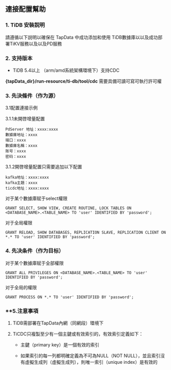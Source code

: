 ## **連接配置幫助**

### **1. TiDB 安裝説明**

請遵循以下説明以確保在 TapData 中成功添加和使用 TiDB數據庫以以及成功部署TiKV服務以及以及PD服務

### **2. 支持版本**

 - TiDB 5.4以上 （arm/amd系統架構環境下）支持CDC
 
**{tapData_dir}/run-resource/ti-db/tool/cdc** 需要具備可讀可寫可執行許可權

### **3. 先決條件（作为源）**

3.1配置連接示例

3.1.1未開啓增量配置
```
PdServer 地址：xxxx:xxxx
數據庫地址：xxxx
端口：xxxx
數據庫名稱：xxxx
账号：xxxx
密码：xxxx
```
3.1.2開啓增量配置只需要追加以下配置
```
kafka地址：xxxx:xxxx
kafka主題：xxxx
ticdc地址：xxxx:xxxx

```

对于某个數據庫赋于select權限
```
GRANT SELECT, SHOW VIEW, CREATE ROUTINE, LOCK TABLES ON <DATABASE_NAME>.<TABLE_NAME> TO 'user' IDENTIFIED BY 'password';
```
对于全局權限
```
GRANT RELOAD, SHOW DATABASES, REPLICATION SLAVE, REPLICATION CLIENT ON *.* TO 'user' IDENTIFIED BY 'password';
```
###  **4. 先决条件（作为目标）**
对于某个數據庫赋于全部權限
```
GRANT ALL PRIVILEGES ON <DATABASE_NAME>.<TABLE_NAME> TO 'user' IDENTIFIED BY 'password';
```
对于全局的權限
```
GRANT PROCESS ON *.* TO 'user' IDENTIFIED BY 'password';
```

### **5.注意事項

1. TiDB需部署在TapData內網（同網段）環境下

2. TiCDC只複製至少有一個主鍵或有效索引的，有效索引定義如下：

    - 主鍵（primary key）是一個有效的索引
    
    - 如果索引的每一列都明確定義為不可為NULL（NOT NULL），並且索引沒有虛擬生成列（虛擬生成列），則唯一索引（unique index）是有效的
